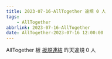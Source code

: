 ```yaml
---
title: 2023-07-16-AllTogether 違規 0 人
tags:
    - AllTogether
abbrlink: 2023-07-16-AllTogether
date: AllTogether-2023-07-16 12:00:00
---
```

AllTogether 板 [板規連結](https://www.ptt.cc/bbs/AllTogether/M.1643211430.A.5FB.html)
昨天違規 0 人
